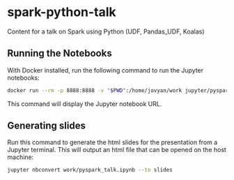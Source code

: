 # spark-python-talk
Content for a talk on Spark using Python (UDF, Pandas_UDF, Koalas)

## Running the Notebooks

With Docker installed, run the following command to run the Jupyter notebooks:

```bash
docker run --rm -p 8888:8888 -v "$PWD":/home/jovyan/work jupyter/pyspark-notebook
```

This command will display the Jupyter notebook URL.

## Generating slides

Run this command to generate the html slides for the presentation from a Jupyter terminal.
This will output an html file that can be opened on the host machine:

```bash
jupyter nbconvert work/pyspark_talk.ipynb --to slides
```
